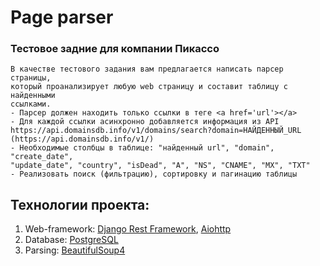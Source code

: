 # Page parser 
### Тестовое задние для компании Пикассо

```
В качестве тестового задания вам предлагается написать парсер страницы,
который проанализирует любую web страницу и составит таблицу с найденными
ссылками.
- Парсер должен находить только ссылки в теге <a href='url'></a>
- Для каждой ссылки асинхронно добавляется информация из API
https://api.domainsdb.info/v1/domains/search?domain=НАЙДЕННЫЙ_URL
(https://api.domainsdb.info/v1/)
- Необходимые столбцы в таблице: "найденный url", "domain", "create_date",
"update_date", "country", "isDead", "A", "NS", "CNAME", "MX", "TXT"
- Реализовать поиск (фильтрацию), сортировку и пагинацию таблицы
```

## Технологии проекта:

1. Web-framework:  [Django Rest Framework](https://www.django-rest-framework.org/), [Aiohttp](https://docs.aiohttp.org/en/stable/)
2. Database: [PostgreSQL](https://www.postgresql.org/)
4. Parsing: [BeautifulSoup4](https://www.crummy.com/software/BeautifulSoup/bs4/doc/)

